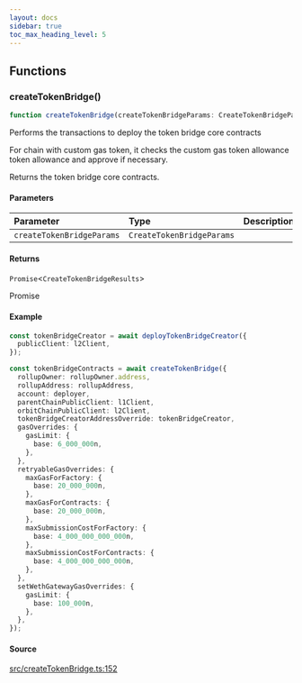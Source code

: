 ```yaml
---
layout: docs
sidebar: true
toc_max_heading_level: 5
---
```


## Functions

### createTokenBridge()

```ts
function createTokenBridge(createTokenBridgeParams: CreateTokenBridgeParams): Promise<CreateTokenBridgeResults>
```

Performs the transactions to deploy the token bridge core contracts

For chain with custom gas token, it checks the custom gas token allowance
token allowance and approve if necessary.

Returns the token bridge core contracts.

#### Parameters

| Parameter | Type | Description |
| :------ | :------ | :------ |
| `createTokenBridgeParams` | `CreateTokenBridgeParams` |  |

#### Returns

`Promise`\<`CreateTokenBridgeResults`\>

Promise<CreateTokenBridgeResults>

#### Example

```ts
const tokenBridgeCreator = await deployTokenBridgeCreator({
  publicClient: l2Client,
});

const tokenBridgeContracts = await createTokenBridge({
  rollupOwner: rollupOwner.address,
  rollupAddress: rollupAddress,
  account: deployer,
  parentChainPublicClient: l1Client,
  orbitChainPublicClient: l2Client,
  tokenBridgeCreatorAddressOverride: tokenBridgeCreator,
  gasOverrides: {
    gasLimit: {
      base: 6_000_000n,
    },
  },
  retryableGasOverrides: {
    maxGasForFactory: {
      base: 20_000_000n,
    },
    maxGasForContracts: {
      base: 20_000_000n,
    },
    maxSubmissionCostForFactory: {
      base: 4_000_000_000_000n,
    },
    maxSubmissionCostForContracts: {
      base: 4_000_000_000_000n,
    },
  },
  setWethGatewayGasOverrides: {
    gasLimit: {
      base: 100_000n,
    },
  },
});
```

#### Source

[src/createTokenBridge.ts:152](https://github.com/OffchainLabs/arbitrum-orbit-sdk/blob/cddcae0078e845771579bdf42f49d1e85568f943/src/createTokenBridge.ts#L152)
